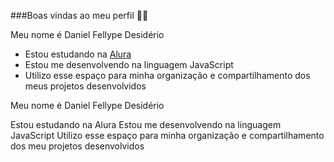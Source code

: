 ###Boas vindas ao meu perfil 💙💙

Meu nome é Daniel Fellype Desidério

- Estou estudando na [Alura](https://www.alura.com.br)
- Estou me desenvolvendo na linguagem JavaScript
- Utilizo esse espaço para minha organização e compartilhamento dos meus projetos desenvolvidos

Meu nome é Daniel Fellype Desidério

Estou estudando na Alura
Estou me desenvolvendo na linguagem JavaScript
Utilizo esse espaço para minha organização e compartilhamento dos meu projetos desenvolvidos
